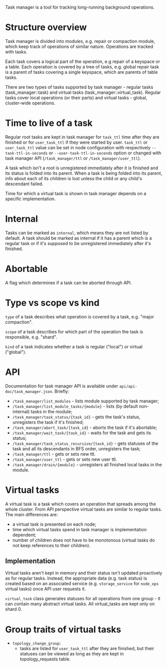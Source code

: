 Task manager is a tool for tracking long-running background
operations.

# Structure overview

Task manager is divided into modules, e.g. repair or compaction
module, which keep track of operations of similar nature. Operations
are tracked with tasks.

Each task covers a logical part of the operation, e.g repair
of a keyspace or a table. Each operation is covered by a tree
of tasks, e.g. global repair task is a parent of tasks covering
a single keyspace, which are parents of table tasks.

There are two types of tasks supported by task manager - regular tasks
(task_manager::task) and virtual tasks (task_manager::virtual_task).
Regular tasks cover local operations (or their parts) and virtual
tasks - global, cluster-wide operations.

# Time to live of a task

Regular root tasks are kept in task manager for `task_ttl` time after
they are finished or for `user_task_ttl` if they were started by user.
`task_ttl` or `user_task_ttl` value can be set in node configuration
with respectively `--task-ttl-in-seconds` or `--user-task-ttl-in-seconds`
option or changed with task manager API (`/task_manager/ttl` or
`/task_manager/user_ttl`).

A task which isn't a root is unregistered immediately after it is
finished and its status is folded into its parent. When a task
is being folded into its parent, info about each of its children is
lost unless the child or any child's descendant failed.

Time for which a virtual task is shown in task manager depends
on a specific implementation.

# Internal

Tasks can be marked as `internal`, which means they are not listed
by default. A task should be marked as internal if it has a parent
which is a regular task or if it's supposed to be unregistered
immediately after it's finished.

# Abortable

A flag which determines if a task can be aborted through API.

# Type vs scope vs kind

`type` of a task describes what operation is covered by a task,
e.g. "major compaction".

`scope` of a task describes for which part of the operation
the task is responsible, e.g. "shard".

`kind` of a task indicates whether a task is regular ("local") or virtual ("global").

# API

Documentation for task manager API is available under `api/api-doc/task_manager.json`.
Briefly:
- `/task_manager/list_modules` -
        lists module supported by task manager;
- `/task_manager/list_module_tasks/{module}` -
        lists (by default non-internal) tasks in the module;
- `/task_manager/task_status/{task_id}` -
        gets the task's status, unregisters the task if it's finished;
- `/task_manager/abort_task/{task_id}` -
        aborts the task if it's abortable;
- `/task_manager/wait_task/{task_id}` -
        waits for the task and gets its status;
- `/task_manager/task_status_recursive/{task_id}` -
        gets statuses of the task and all its descendants in BFS
        order, unregisters the task;
- `/task_manager/ttl` -
        gets or sets new ttl.
- `/task_manager/user_ttl` -
        gets or sets new user ttl.
- `/task_manager/drain/{module}` -
        unregisters all finished local tasks in the module.

# Virtual tasks

A virtual task is a task which covers an operation that spreads
among the whole cluster. From API perspective virtual tasks are
similar to regular tasks. The main differences are:
- a virtual task is presented on each node;
- time which virtual tasks spend in task manager is
  implementation dependent;
- number of children does not have to be monotonous (virtual tasks
  do not keep references to their children).

## Implementation

Virtual tasks aren't kept in memory and their status isn't updated
proactively as for regular tasks. Instead, the appropriate data
(e.g. task status) is created based on an associated service
(e.g. `storage_service` for `node_ops` virtual tasks) once API user
requests it.

`virtual_task` class generates statuses for all operations from one
group - it can contain many abstract virtual tasks. All virtual_tasks
are kept only on shard 0.

# Group traits of virtual tasks

- `topology_change_group`:
    - tasks are listed for `user_task_ttl` after they are finished,
      but their statuses can be viewed as long as they are kept
      in topology_requests table.
